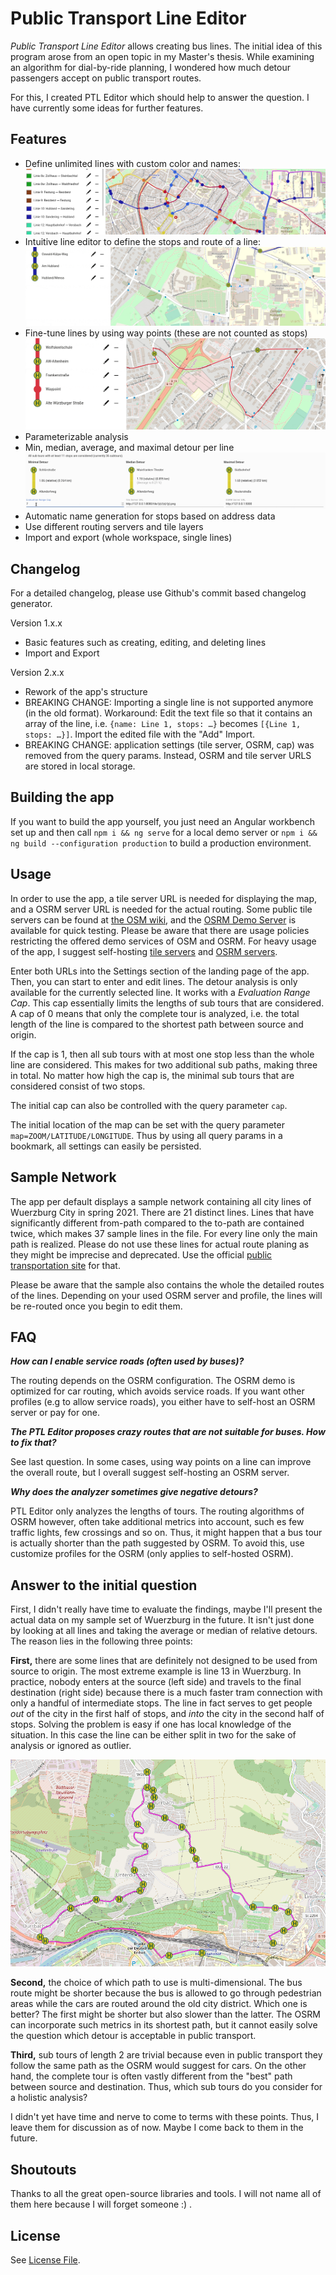 # Public Transport Line Editor

*Public Transport Line Editor* allows creating bus lines. The initial idea of this program
arose from an open topic in my Master's thesis. While examining an algorithm for dial-by-ride
planning, I wondered how much detour passengers accept on public transport routes.

For this, I created PTL Editor which should help to answer the question. I have currently some ideas
for further features.

## Features

* Define unlimited lines with custom color and names:
![Example of some lines created in RDA](./img/lines.png)
* Intuitive line editor to define the stops and route of a line:
![Creating a line](./img/line-creation.gif)  
* Fine-tune lines by using way points (these are not counted as stops)  
![Use waypoints to define detailed routs](./img/waypoints.gif)  
* Parameterizable analysis
* Min, median, average, and maximal detour per line
![Parameters change the results of the analysis](./img/analysis.gif)  
* Automatic name generation for stops based on address data  
* Use different routing servers and tile layers
* Import and export (whole workspace, single lines)

## Changelog

For a detailed changelog, please use Github's commit based changelog generator.

Version 1.x.x

* Basic features such as creating, editing, and deleting lines
* Import and Export

Version 2.x.x

* Rework of the app's structure
* BREAKING CHANGE: Importing a single line is not supported anymore (in the old format). Workaround: Edit the text file so that
  it contains an array of the line, i.e. ```{name: Line 1, stops: …}``` becomes ```[{Line 1, stops: …}]```. Import
  the edited file with the "Add" Import.
* BREAKING CHANGE: application settings (tile server, OSRM, cap) was removed from the query params. 
  Instead, OSRM and tile server URLS are stored in local storage.

## Building the app

If you want to build the app yourself, you just need an Angular workbench set up and then
call `npm i && ng serve` for a local demo server or `npm i && ng build --configuration production` to build
a production environment.

## Usage

In order to use the app, a tile server URL is needed for displaying the map, and a OSRM server URL
is needed for the actual routing. Some public tile servers can be found at [the OSM wiki](https://wiki.openstreetmap.org/wiki/Tile_servers),
and the [OSRM Demo Server](https://github.com/Project-OSRM/osrm-backend/wiki/Demo-server) is available
for quick testing. Please be aware that there are usage policies restricting the offered demo services
of OSM and OSRM. For heavy usage of the app, I suggest self-hosting [tile servers](https://switch2osm.org/serving-tiles/using-a-docker-container/) and [OSRM servers](https://hub.docker.com/r/osrm/osrm-backend/).

Enter both URLs into the Settings section of the landing page of the app. Then, you can start to enter and edit lines.
The detour analysis is only
available for the currently selected line. It works with a *Evaluation Range Cap*. This cap 
essentially limits the lengths of sub tours that are considered. A cap of 0 means that only
the complete tour is analyzed, i.e. the total length of the line is compared to the shortest path
between source and origin.

If the cap is 1, then all sub tours with at most one stop less than the whole line are considered. This makes
for two additional sub paths, making three in total. No matter how high the cap is, the minimal
sub tours that are considered consist of two stops.

The initial cap can also be controlled with the query parameter `cap`.

The initial location of the map can be set with the query parameter `map=ZOOM/LATITUDE/LONGITUDE`. Thus by
using all query params in a bookmark, all settings can easily be persisted.

## Sample Network

The app per default displays a sample network containing all city lines of Wuerzburg City in spring 2021.
There are 21 distinct lines. Lines that have significantly different from-path compared to the to-path
are contained twice, which makes 37 sample lines in the file. For every line only the main path
is realized. Please do not use these lines for actual route planing as they might be imprecise and deprecated.
Use the official [public transportation site](https://vvm-info.de) for that.

Please be aware that the sample also contains the whole the detailed routes of the lines. Depending on your used
OSRM server and profile, the lines will be re-routed once you begin to edit them.

## FAQ

***How can I enable service roads (often used by buses)?***

The routing depends on the OSRM configuration. The OSRM demo is optimized for car routing, which
avoids service roads. If you want other profiles (e.g to allow service roads), you either
have to self-host an OSRM server or pay for one.

***The PTL Editor proposes crazy routes that are not suitable for buses. How to fix that?***

See last question. In some cases, using way points on a line can improve the overall route,
but I overall suggest self-hosting an OSRM server.

***Why does the analyzer sometimes give negative detours?***

PTL Editor only analyzes the lengths of tours. The routing algorithms of OSRM however, often take additional
metrics into account, such es few traffic lights, few crossings and so on. Thus, it might happen
that a bus tour is actually shorter than the path suggested by OSRM. To avoid this, use customize
profiles for the OSRM (only applies to self-hosted OSRM).

## Answer to the initial question

First, I didn't really have time to evaluate the findings, maybe I'll present the actual data on
my sample set of Wuerzburg in the future. It isn't just done by looking at all lines and taking the
average or median of relative detours. The reason lies in the following three points:

**First,** there are some lines that are definitely not designed to be used from source to origin.
The most extreme example is line 13 in Wuerzburg. In practice, nobody enters at the source (left side)
and travels to the final destination (right side) because there is a much faster tram connection with
only a handful of intermediate stops. The line in fact serves to get people *out* of the city in
the first half of stops, and *into* the city in the second half of stops. Solving the problem
is easy if one has local knowledge of the situation. In this case the line can be either split
in two for the sake of analysis or ignored as outlier.

![The line 13 in Wuerzburg](./img/line13.png)

**Second,** the choice of which path to use is multi-dimensional. The bus route might be shorter because the bus is allowed
to go through pedestrian areas while the cars are routed around the old city district. Which one is
better? The first might be shorter but also slower than the latter. The OSRM can incorporate
such metrics in its shortest path, but it cannot easily solve the question which detour is
acceptable in public transport.

**Third,** sub tours of length 2 are trivial because even
in public transport they follow the same path as the OSRM would suggest for cars. On the other hand,
the complete tour is often vastly different from the "best" path between source and destination. Thus,
which sub tours do you consider for a holistic analysis?

I didn't yet have time and nerve to come to terms with these points. Thus, I leave them for discussion
as of now. Maybe I come back to them in the future.

## Shoutouts

Thanks to all the great open-source libraries and tools. I will not name all of them here
because I will forget someone :) .

## License

See [License File](LICENSE).


